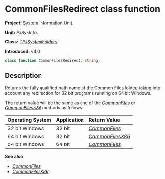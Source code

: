 # CommonFilesRedirect class function #

**Project:** [System Information Unit](SystemInformationUnit.md).

**Unit:** _PJSysInfo_.

**Class:** _[TPJSystemFolders](TPJSystemFolders.md)_

**Introduced:** v4.0

```pascal
class function CommonFilesRedirect: string;
```

## Description ##

Returns the fully qualified path name of the Common Files folder, taking into account any redirection for 32 bit programs running on 64 bit Windows.

The return value will be the same as one of the _[CommonFiles](TPJSystemFoldersCommonFiles.md)_ or _[CommonFilesX86](TPJSystemFoldersCommonFilesX86.md)_ methods as follows:

| Operating System | Application | Return Value |
|:-----------------|:------------|:-------------|
| 32 bit Windows | 32 bit | _[CommonFiles](TPJSystemFoldersCommonFiles.md)_ |
| 64 bit Windows | 32 bit | _[CommonFilesX86](TPJSystemFoldersCommonFilesX86.md)_ |
| 64 bit Windows | 64 bit | _[CommonFiles](TPJSystemFoldersCommonFiles.md)_ |

**See also**

  * _[CommonFiles](TPJSystemFoldersCommonFiles.md)_
  * _[CommonFilesX86](TPJSystemFoldersCommonFilesX86.md)_